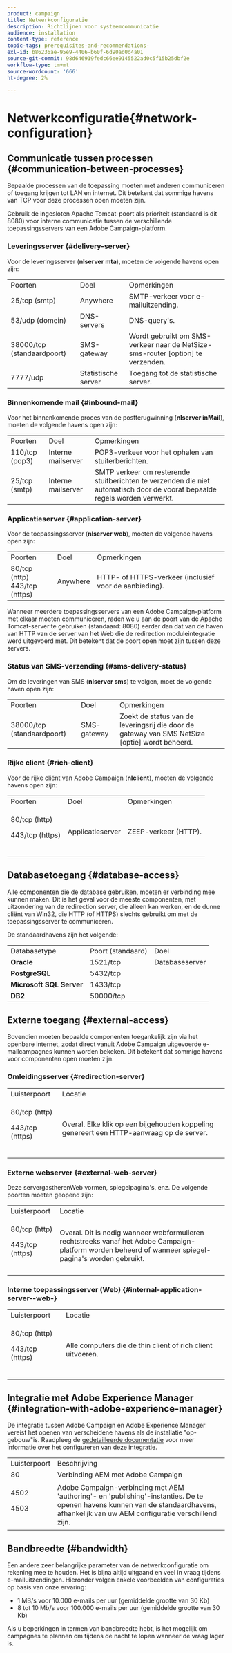 ```yaml
---
product: campaign
title: Netwerkconfiguratie
description: Richtlijnen voor systeemcommunicatie
audience: installation
content-type: reference
topic-tags: prerequisites-and-recommendations-
exl-id: b86236ae-95e9-4406-b60f-6d90ad0d4a01
source-git-commit: 98d646919fedc66ee9145522ad0c5f15b25dbf2e
workflow-type: tm+mt
source-wordcount: '666'
ht-degree: 2%

---
```


# Netwerkconfiguratie{#network-configuration}

## Communicatie tussen processen {#communication-between-processes}

Bepaalde processen van de toepassing moeten met anderen communiceren of toegang krijgen tot LAN en internet. Dit betekent dat sommige havens van TCP voor deze processen open moeten zijn.

Gebruik de ingesloten Apache Tomcat-poort als prioriteit (standaard is dit 8080) voor interne communicatie tussen de verschillende toepassingsservers van een Adobe Campaign-platform.

### Leveringsserver {#delivery-server}

Voor de leveringsserver (**nlserver mta**), moeten de volgende havens open zijn:

<table> 
 <tbody> 
  <tr> 
   <td> Poorten<br /> </td> 
   <td> Doel<br /> </td> 
   <td> Opmerkingen<br /> </td> 
  </tr> 
  <tr> 
   <td> 25/tcp (smtp)<br /> </td> 
   <td> Anywhere<br /> </td> 
   <td> SMTP-verkeer voor e-mailuitzending.<br /> </td> 
  </tr> 
  <tr> 
   <td> 53/udp (domein)<br /> </td> 
   <td> DNS-servers<br /> </td> 
   <td> DNS-query's.<br /> </td> 
  </tr> 
  <tr> 
   <td> 38000/tcp (standaardpoort)<br /> </td> 
   <td> SMS-gateway<br /> </td> 
   <td> Wordt gebruikt om SMS-verkeer naar de NetSize-sms-router [option] te verzenden.<br /> </td> 
  </tr> 
  <tr> 
   <td> 7777/udp<br /> </td> 
   <td> Statistische server<br /> </td> 
   <td> Toegang tot de statistische server.<br /> </td> 
  </tr> 
 </tbody> 
</table>

### Binnenkomende mail {#inbound-mail}

Voor het binnenkomende proces van de postterugwinning (**nlserver inMail**), moeten de volgende havens open zijn:

<table> 
 <tbody> 
  <tr> 
   <td> Poorten<br /> </td> 
   <td> Doel<br /> </td> 
   <td> Opmerkingen<br /> </td> 
  </tr> 
  <tr> 
   <td> 110/tcp (pop3)<br /> </td> 
   <td> Interne mailserver<br /> </td> 
   <td> POP3-verkeer voor het ophalen van stuiterberichten.<br /> </td> 
  </tr> 
  <tr> 
   <td> 25/tcp (smtp)<br /> </td> 
   <td> Interne mailserver<br /> </td> 
   <td> SMTP verkeer om resterende stuitberichten te verzenden die niet automatisch door de vooraf bepaalde regels worden verwerkt.<br /> </td> 
  </tr> 
 </tbody> 
</table>

### Applicatieserver {#application-server}

Voor de toepassingsserver (**nlserver web**), moeten de volgende havens open zijn:

<table> 
 <tbody> 
  <tr> 
   <td> Poorten<br /> </td> 
   <td> Doel<br /> </td> 
   <td> Opmerkingen<br /> </td> 
  </tr> 
  <tr> 
   <td> 80/tcp (http)<br /> 443/tcp (https)<br /> </td> 
   <td> Anywhere<br /> </td> 
   <td> HTTP- of HTTPS-verkeer (inclusief voor de aanbieding).<br /> </td> 
  </tr> 
 </tbody> 
</table>

Wanneer meerdere toepassingsservers van een Adobe Campaign-platform met elkaar moeten communiceren, raden we u aan de poort van de Apache Tomcat-server te gebruiken (standaard: 8080) eerder dan dat van de haven van HTTP van de server van het Web die de redirection moduleintegratie werd uitgevoerd met. Dit betekent dat de poort open moet zijn tussen deze servers.

### Status van SMS-verzending {#sms-delivery-status}

Om de leveringen van SMS (**nlserver sms**) te volgen, moet de volgende haven open zijn:

<table> 
 <tbody> 
  <tr> 
   <td> Poorten<br /> </td> 
   <td> Doel<br /> </td> 
   <td> Opmerkingen<br /> </td> 
  </tr> 
  <tr> 
   <td> 38000/tcp (standaardpoort)<br /> </td> 
   <td> SMS-gateway<br /> </td> 
   <td> Zoekt de status van de leveringsrij die door de gateway van SMS NetSize [optie] wordt beheerd.<br /> </td> 
  </tr> 
 </tbody> 
</table>

### Rijke client {#rich-client}

Voor de rijke cliënt van Adobe Campaign (**nlclient**), moeten de volgende havens open zijn:

<table> 
 <tbody> 
  <tr> 
   <td> Poorten<br /> </td> 
   <td> Doel<br /> </td> 
   <td> Opmerkingen<br /> </td> 
  </tr> 
  <tr> 
   <td><p> 80/tcp (http)</p><p>443/tcp (https)</p><br /> </td> 
   <td> Applicatieserver<br /> </td> 
   <td> ZEEP-verkeer (HTTP).<br /> </td> 
  </tr> 
 </tbody> 
</table>

## Databasetoegang {#database-access}

Alle componenten die de database gebruiken, moeten er verbinding mee kunnen maken. Dit is het geval voor de meeste componenten, met uitzondering van de redirection server, die alleen kan werken, en de dunne cliënt van Win32, die HTTP (of HTTPS) slechts gebruikt om met de toepassingsserver te communiceren.

De standaardhavens zijn het volgende:

<table> 
 <tbody> 
  <tr> 
   <td> Databasetype<br /> </td> 
   <td> Poort (standaard)<br /> </td> 
   <td> Doel<br /> </td> 
  </tr> 
  <tr> 
   <td> <strong>Oracle</strong><br /> </td> 
   <td> 1521/tcp<br /> </td> 
   <td> Databaseserver<br /> </td> 
  </tr> 
  <tr> 
   <td> <strong>PostgreSQL</strong><br /> </td> 
   <td> 5432/tcp<br /> </td> 
  </tr> 
  <tr> 
   <td> <strong>Microsoft SQL Server</strong><br /> </td> 
   <td> 1433/tcp<br /> </td> 
  </tr> 
  <tr> 
   <td> <strong>DB2</strong><br /> </td> 
   <td> 50000/tcp<br /> </td> 
  </tr> 
 </tbody> 
</table>

## Externe toegang {#external-access}

Bovendien moeten bepaalde componenten toegankelijk zijn via het openbare internet, zodat direct vanuit Adobe Campaign uitgevoerde e-mailcampagnes kunnen worden bekeken. Dit betekent dat sommige havens voor componenten open moeten zijn.

### Omleidingsserver {#redirection-server}

<table> 
 <tbody> 
  <tr> 
   <td> Luisterpoort<br /> </td> 
   <td> Locatie<br /> </td> 
  </tr> 
  <tr> 
   <td><p> 80/tcp (http)</p><p> 443/tcp (https)</p><br /> </td> 
   <td> Overal. Elke klik op een bijgehouden koppeling genereert een HTTP-aanvraag op de server.<br /> </td> 
  </tr> 
 </tbody> 
</table>

### Externe webserver {#external-web-server}

Deze servergastherenWeb vormen, spiegelpagina&#39;s, enz. De volgende poorten moeten geopend zijn:

<table> 
 <tbody> 
  <tr> 
   <td> Luisterpoort<br /> </td> 
   <td> Locatie<br /> </td> 
  </tr> 
  <tr> 
   <td><p> 80/tcp (http)</p><p> 443/tcp (https)</p><br /> </td> 
   <td> Overal. Dit is nodig wanneer webformulieren rechtstreeks vanaf het Adobe Campaign-platform worden beheerd of wanneer spiegel-pagina's worden gebruikt.<br /> </td> 
  </tr> 
 </tbody> 
</table>

### Interne toepassingsserver (Web) {#internal-application-server--web-}

<table> 
 <tbody> 
  <tr> 
   <td> Luisterpoort<br /> </td> 
   <td> Locatie<br /> </td> 
  </tr> 
  <tr> 
   <td><p> 80/tcp (http)</p><p> 443/tcp (https)</p><br /> </td> 
   <td> Alle computers die de thin client of rich client uitvoeren.<br /> </td> 
  </tr> 
 </tbody> 
</table>

## Integratie met Adobe Experience Manager {#integration-with-adobe-experience-manager}

De integratie tussen Adobe Campaign en Adobe Experience Manager vereist het openen van verscheidene havens als de installatie &quot;op-gebouw&quot;is. Raadpleeg de [gedetailleerde documentatie](../../integrations/using/about-adobe-experience-manager.md) voor meer informatie over het configureren van deze integratie.

<table> 
 <tbody> 
  <tr> 
   <td> Luisterpoort<br /> </td> 
   <td> Beschrijving<br /> </td> 
  </tr> 
  <tr> 
   <td> 80<br /> </td> 
   <td> Verbinding AEM met Adobe Campaign<br /> </td> 
  </tr> 
  <tr> 
   <td><p> 4502</p><p> 4503</p><br /> </td> 
   <td> Adobe Campaign-verbinding met AEM 'authoring'- en 'publishing'-instanties. De te openen havens kunnen van de standaardhavens, afhankelijk van uw AEM configuratie verschillend zijn.<br /> </td> 
  </tr> 
 </tbody> 
</table>

## Bandbreedte {#bandwidth}

Een andere zeer belangrijke parameter van de netwerkconfiguratie om rekening mee te houden. Het is bijna altijd uitgaand en veel in vraag tijdens e-mailuitzendingen. Hieronder volgen enkele voorbeelden van configuraties op basis van onze ervaring:

* 1 MB/s voor 10.000 e-mails per uur (gemiddelde grootte van 30 Kb)
* 8 tot 10 Mb/s voor 100.000 e-mails per uur (gemiddelde grootte van 30 Kb)

Als u beperkingen in termen van bandbreedte hebt, is het mogelijk om campagnes te plannen om tijdens de nacht te lopen wanneer de vraag lager is.
